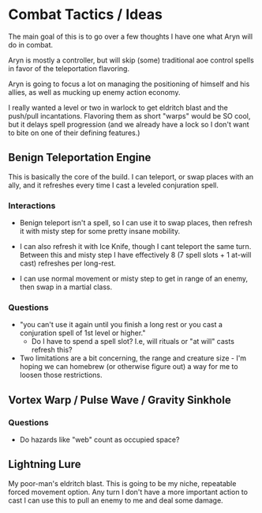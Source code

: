 # Combat Tactics / Ideas

The main goal of this is to go over a few thoughts I have one what Aryn will do in combat.

Aryn is mostly a controller, but will skip (some) traditional aoe control spells in favor of the teleportation flavoring. 

Aryn is going to focus a lot on managing the positioning of himself and his allies, as well as mucking up enemy action economy.

I really wanted a level or two in warlock to get eldritch blast and the push/pull incantations. Flavoring them as short "warps" would be SO cool, but it delays spell progression (and we already have a lock so I don't want to bite on one of their defining features.)

## Benign Teleportation Engine
This is basically the core of the build. I can teleport, or swap places with an ally, and it refreshes every time I cast a leveled conjuration spell.

### Interactions
- Benign teleport isn't a spell, so I can use it to swap places, then refresh it with misty step for some pretty insane mobility.

- I can also refresh it with Ice Knife, though I cant teleport the same turn. Between this and misty step I have effectively 8 (7 spell slots + 1 at-will cast) refreshes per long-rest.

- I can use normal movement or misty step to get in range of an enemy, then swap in a martial class.

### Questions
- "you can't use it again until you finish a long rest or you cast a conjuration spell of 1st level or higher."
    - Do I have to spend a spell slot? I.e, will rituals or "at will" casts refresh this?
- Two limitations are a bit concerning, the range and creature size - I'm hoping we can homebrew (or otherwise figure out) a way for me to loosen those restrictions.

## Vortex Warp / Pulse Wave / Gravity Sinkhole

### Questions
- Do hazards like "web" count as occupied space?

## Lightning Lure
My poor-man's eldritch blast. This is going to be my niche, repeatable forced movement option. Any turn I don't have a more important action to cast I can use this to pull an enemy to me and deal some damage.